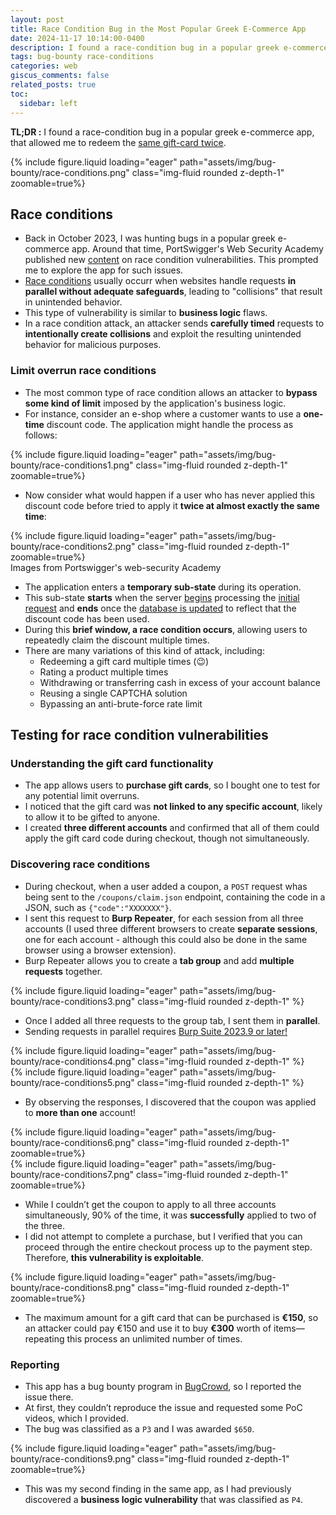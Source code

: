 ```yaml
---
layout: post
title: Race Condition Bug in the Most Popular Greek E-Commerce App
date: 2024-11-17 10:14:00-0400
description: I found a race-condition bug in a popular greek e-commerce app, that allowed me to redeem the <u>same gift-card twice</u>
tags: bug-bounty race-conditions
categories: web
giscus_comments: false
related_posts: true
toc:
  sidebar: left
---
```


**TL;DR :** I found a race-condition bug in a popular greek e-commerce app, that allowed me to redeem the <u>same gift-card twice</u>.
<div class="row mt-3">
    <div class="col-sm mt-3 mt-md-0">
        {% include figure.liquid loading="eager" path="assets/img/bug-bounty/race-conditions.png" class="img-fluid rounded z-depth-1" zoomable=true%}
    </div>
</div>


## Race conditions
- Back in October 2023, I was hunting bugs in a popular greek e-commerce app. Around that time, PortSwigger's Web Security Academy published new [content](https://portswigger.net/web-security/race-conditions?utm_source=chatgpt.com) on race condition vulnerabilities. This prompted me to explore the app for such issues.
- <u>Race conditions</u> usually occurr when websites handle requests **in parallel without adequate safeguards**, leading to "collisions" that result in unintended behavior.
- This type of vulnerability is similar to **business logic** flaws.
- In a race condition attack, an attacker sends **carefully timed** requests to **intentionally create collisions** and exploit the resulting unintended behavior for malicious purposes.

### Limit overrun race conditions
- The most common type of race condition allows an attacker to **bypass some kind of limit** imposed by the application's business logic.
- For instance, consider an e-shop where a customer wants to use a **one-time** discount code. The application might handle the process as follows:
<div class="row mt-3">
    <div class="col-sm mt-3 mt-md-0">
        {% include figure.liquid loading="eager" path="assets/img/bug-bounty/race-conditions1.png" class="img-fluid rounded z-depth-1" zoomable=true%}
    </div>
</div>

- Now consider what would happen if a user who has never applied this discount code before tried to apply it **twice at almost exactly the same time**:
<div class="row mt-3">
    <div class="col-sm mt-3 mt-md-0">
        {% include figure.liquid loading="eager" path="assets/img/bug-bounty/race-conditions2.png" class="img-fluid rounded z-depth-1" zoomable=true%}
    </div>
</div>
<div class="caption">
    Images from Portswigger's web-security Academy
</div>

- The application enters a **temporary sub-state** during its operation.
- This sub-state **starts** when the server <u>begins</u> processing the <u>initial request</u> and **ends** once the <u>database is updated</u> to reflect that the discount code has been used.
- During this **brief window, a race condition occurs**, allowing users to repeatedly claim the discount multiple times.
- There are many variations of this kind of attack, including:
  - Redeeming a gift card multiple times (😉)
  - Rating a product multiple times
  - Withdrawing or transferring cash in excess of your account balance
  - Reusing a single CAPTCHA solution
  - Bypassing an anti-brute-force rate limit

## Testing for race condition vulnerabilities

### Understanding the gift card functionality
- The app allows users to **purchase gift cards**, so I bought one to test for any potential limit overruns.
- I noticed that the gift card was **not linked to any specific account**, likely to allow it to be gifted to anyone.
- I created **three different accounts** and confirmed that all of them could apply the gift card code during checkout, though not simultaneously.

### Discovering race conditions
- During checkout, when a user added a coupon, a `POST` request whas being sent to the `/coupons/claim.json` endpoint, containing the code in a JSON, such as `{"code":"XXXXXXX"}`.
- I sent this request to **Burp Repeater**, for each session from all three accounts (I used three different browsers to create **separate sessions**, one for each account - although this could also be done in the same browser using a browser extension).
- Burp Repeater allows you to create a **tab group** and add **multiple requests** together.
<div class="row mt-3">
    <div class="col-sm mt-3 mt-md-0">
        {% include figure.liquid loading="eager" path="assets/img/bug-bounty/race-conditions3.png" class="img-fluid rounded z-depth-1" %}
    </div>
</div>

- Once I added all three requests to the group tab, I sent them in **parallel**.
- Sending requests in parallel requires <u>Burp Suite 2023.9 or later!</u>
<div class="row mt-3">
    <div class="col-sm mt-3 mt-md-0">
        {% include figure.liquid loading="eager" path="assets/img/bug-bounty/race-conditions4.png" class="img-fluid rounded z-depth-1" %}
    </div>
</div>
<div class="row mt-3">
    <div class="col-sm mt-3 mt-md-0">
        {% include figure.liquid loading="eager" path="assets/img/bug-bounty/race-conditions5.png" class="img-fluid rounded z-depth-1" %}
    </div>
</div>

- By observing the responses, I discovered that the coupon was applied to **more than one** account!
<div class="row mt-3">
    <div class="col-sm mt-3 mt-md-0">
        {% include figure.liquid loading="eager" path="assets/img/bug-bounty/race-conditions6.png" class="img-fluid rounded z-depth-1" zoomable=true%}
    </div>
</div>
<div class="row mt-3">
    <div class="col-sm mt-3 mt-md-0">
        {% include figure.liquid loading="eager" path="assets/img/bug-bounty/race-conditions7.png" class="img-fluid rounded z-depth-1" zoomable=true%}
    </div>
</div>

- While I couldn’t get the coupon to apply to all three accounts simultaneously, 90% of the time, it was **successfully** applied to two of the three.
- I did not attempt to complete a purchase, but I verified that you can proceed through the entire checkout process up to the payment step. Therefore, **this vulnerability is exploitable**.
<div class="row mt-3">
    <div class="col-sm mt-3 mt-md-0">
        {% include figure.liquid loading="eager" path="assets/img/bug-bounty/race-conditions8.png" class="img-fluid rounded z-depth-1" zoomable=true%}
    </div>
</div>

- The maximum amount for a gift card that can be purchased is **€150**, so an attacker could pay €150 and use it to buy **€300** worth of items—repeating this process an unlimited number of times.

### Reporting
- This app has a bug bounty program in [BugCrowd](https://www.bugcrowd.com/), so I reported the issue there.
- At first, they couldn’t reproduce the issue and requested some PoC videos, which I provided.
- The bug was classified as a `P3` and I was awarded `$650`.
<div class="row mt-3">
    <div class="col-sm mt-3 mt-md-0">
        {% include figure.liquid loading="eager" path="assets/img/bug-bounty/race-conditions9.png" class="img-fluid rounded z-depth-1" zoomable=true%}
    </div>
</div>

- This was my second finding in the same app, as I had previously discovered a **business logic vulnerability** that was classified as `P4`.

